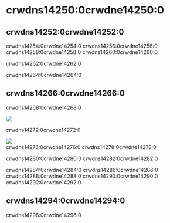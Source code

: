 # crwdns14250:0crwdne14250:0

## crwdns14252:0crwdne14252:0
crwdns14254:0crwdne14254:0 crwdns14256:0crwdne14256:0 crwdns14258:0crwdne14258:0 crwdns14260:0crwdne14260:0

crwdns14262:0crwdne14262:0

crwdns14264:0crwdne14264:0


## crwdns14266:0crwdne14266:0

crwdns14268:0crwdne14268:0

![](crwdns14270:0crwdne14270:0)

crwdns14272:0crwdne14272:0

![](crwdns14274:0crwdne14274:0)  
crwdns14276:0crwdne14276:0 crwdns14278:0crwdne14278:0

crwdns14280:0crwdne14280:0 crwdns14282:0crwdne14282:0

crwdns14284:0crwdne14284:0 crwdns14286:0crwdne14286:0 crwdns14288:0crwdne14288:0 crwdns14290:0crwdne14290:0  crwdns14292:0crwdne14292:0

## crwdns14294:0crwdne14294:0

crwdns14296:0crwdne14296:0